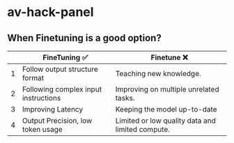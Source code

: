 # av-hack-panel

## When Finetuning is a good option?
|   | FineTuning ✅                         | Finetune ❌                                       |
|---|--------------------------------------|--------------------------------------------------|
| 1 | Follow output structure format       | Teaching new knowledge.                          |
| 2 | Following complex input instructions | Improving on multiple unrelated tasks.           |
| 3 | Improving Latency                    | Keeping the model up-to-date                     |
| 4 | Output Precision, low token usage                     | Limited or low quality data and limited compute. |
